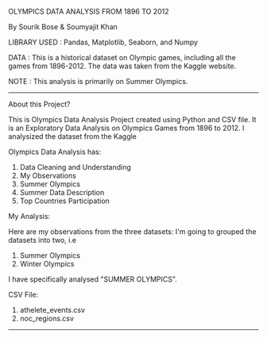 OLYMPICS DATA ANALYSIS FROM 1896 TO 2012

By Sourik Bose & Soumyajit Khan

LIBRARY USED : Pandas, Matplotlib, Seaborn, and Numpy

DATA : This is a historical dataset on Olympic games, including all the games from 1896-2012. The data was taken from the Kaggle website.

NOTE : This analysis is primarily on Summer Olympics.

-----

About this Project?

This is Olympics Data Analysis Project created using Python and CSV file.
It is an Exploratory Data Analysis on Olympics Games from 1896 to 2012. I analysized the dataset from the Kaggle <br>

Olympics Data Analysis has:

1. Data Cleaning and Understanding 
2. My Observations
3. Summer Olympics
4. Summer Data Description
5. Top Countries Participation

My Analysis:

Here are my observations from the three datasets: I'm going to grouped the datasets into two, i.e

1. Summer Olympics
2. Winter Olympics

I have specifically analysed "SUMMER OLYMPICS".

CSV File:

1. athelete_events.csv
2. noc_regions.csv

-----

